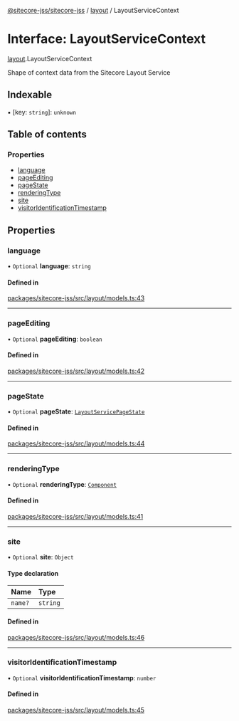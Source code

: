 [@sitecore-jss/sitecore-jss](../README.md) / [layout](../modules/layout.md) / LayoutServiceContext

# Interface: LayoutServiceContext

[layout](../modules/layout.md).LayoutServiceContext

Shape of context data from the Sitecore Layout Service

## Indexable

▪ [key: `string`]: `unknown`

## Table of contents

### Properties

- [language](layout.LayoutServiceContext.md#language)
- [pageEditing](layout.LayoutServiceContext.md#pageediting)
- [pageState](layout.LayoutServiceContext.md#pagestate)
- [renderingType](layout.LayoutServiceContext.md#renderingtype)
- [site](layout.LayoutServiceContext.md#site)
- [visitorIdentificationTimestamp](layout.LayoutServiceContext.md#visitoridentificationtimestamp)

## Properties

### language

• `Optional` **language**: `string`

#### Defined in

[packages/sitecore-jss/src/layout/models.ts:43](https://github.com/Sitecore/jss/blob/cf179f5e0/packages/sitecore-jss/src/layout/models.ts#L43)

___

### pageEditing

• `Optional` **pageEditing**: `boolean`

#### Defined in

[packages/sitecore-jss/src/layout/models.ts:42](https://github.com/Sitecore/jss/blob/cf179f5e0/packages/sitecore-jss/src/layout/models.ts#L42)

___

### pageState

• `Optional` **pageState**: [`LayoutServicePageState`](../enums/layout.LayoutServicePageState.md)

#### Defined in

[packages/sitecore-jss/src/layout/models.ts:44](https://github.com/Sitecore/jss/blob/cf179f5e0/packages/sitecore-jss/src/layout/models.ts#L44)

___

### renderingType

• `Optional` **renderingType**: [`Component`](../enums/layout.RenderingType.md#component)

#### Defined in

[packages/sitecore-jss/src/layout/models.ts:41](https://github.com/Sitecore/jss/blob/cf179f5e0/packages/sitecore-jss/src/layout/models.ts#L41)

___

### site

• `Optional` **site**: `Object`

#### Type declaration

| Name | Type |
| :------ | :------ |
| `name?` | `string` |

#### Defined in

[packages/sitecore-jss/src/layout/models.ts:46](https://github.com/Sitecore/jss/blob/cf179f5e0/packages/sitecore-jss/src/layout/models.ts#L46)

___

### visitorIdentificationTimestamp

• `Optional` **visitorIdentificationTimestamp**: `number`

#### Defined in

[packages/sitecore-jss/src/layout/models.ts:45](https://github.com/Sitecore/jss/blob/cf179f5e0/packages/sitecore-jss/src/layout/models.ts#L45)
